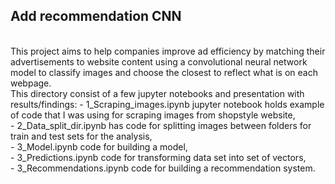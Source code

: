 ## Add recommendation CNN
<br>
This project aims to help companies improve ad efficiency by matching their advertisements to website content using a convolutional neural network model to classify images and choose the closest to reflect what is on each webpage.
<br>
This directory consist of a few jupyter notebooks and presentation with results/findings:
- 1_Scraping_images.ipynb jupyter notebook holds example of code that I was using for scraping images from shopstyle website, <br>
- 2_Data_split_dir.ipynb has code for splitting images between folders for train and test sets for the analysis, <br>
- 3_Model.ipynb code for building a model, <br>
- 3_Predictions.ipynb code for transforming data set into set of vectors, <br> 
- 3_Recommendations.ipynb code for building a recommendation system.

